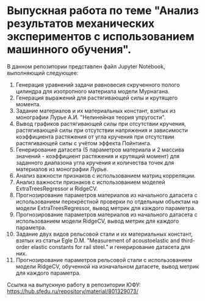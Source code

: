 # Выпускная работа по теме "Анализ результатов механических экспериментов с использованием машинного обучения".
В данном репозитории представлен файл Jupyter Notebook, выполняющий следующее:
1. Генерация уравнений задачи равновесия скрученного полого цилиндра для изотропного материала модели Мурнагана.
2. Генерация выражений для растягивающей силы и крутящего момента.
3. Задание материалов и их материальных констант, взятых из монографии Лурье А.И. "Нелинейная теория упругости".
4. Вывод графиков растягивающей силы при отсутствии кручения, растягивающей силы при отсутствии напряжения и зависимости коэффициента растяжения от угла кручения при отсутствии растягивающей силы с учётом эффекта Пойнтинга.
5. Генерирование датасета (5 параметров материала и 2 массива значений - коэффициент растяжения и крутящий момент) для заданного диапазона угла кручения и количества точек для материалов из монографии Лурье.
6. Анализ важности признаков с использованием матриц корреляции.
7. Анализ важности признаков с использованием моделей ExtraTreesRegressor и RidgeCV.
8. Прогнозирование параметров материалов из начального датасета с использованием перекрёстной проверки по отдельным объектам на модели ExtraTreesRegressor, вывод метрик для каждого параметра.
9. Прогнозирование параметров материалов из начального датасета с использованием модели RidgeCV, вывод метрик для каждого параметра.
10. Задание двух видов рельсовой стали и их материальных констант, взятых из статьи Egle D.M. "Measurement of acoustoelastic and third-order elastic constants
for rail steel." и генерирование датасета для них.
11. Прогнозирование параметров рельсовой стали с использованием модели RidgeCV, обученной на изначальном датасете, вывод метрик для каждого параметра.

Ссылка на выпускную работу в репозитории ЮФУ: https://hub.sfedu.ru/repository/material/801329073/
